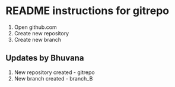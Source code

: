 # README instructions for gitrepo
1. Open github.com 
2. Create new repository
3. Create new branch


## Updates by Bhuvana
1. New repository created - gitrepo
2. New branch created - branch_B
